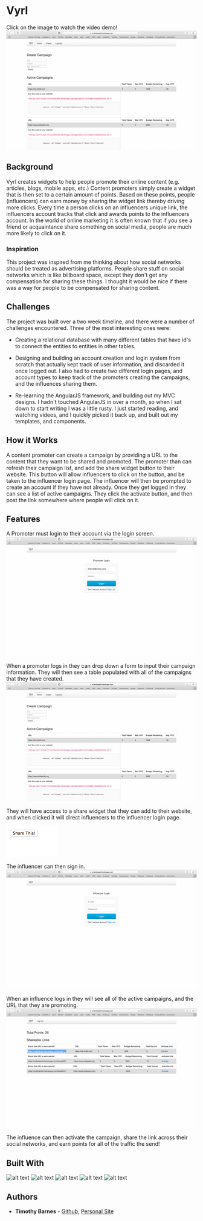 # Vyrl
Click on the image to watch the video demo! 
[![Capstone Video](https://github.com/TheRickestRick/Capstone/blob/master/ScreenShots/Screen%20Shot%202018-07-16%20at%203.35.52%20PM.png)](https://youtu.be/xoNnIZTmAKk)

## Background
Vyrl creates widgets to help people promote their online content (e.g. articles, blogs, mobile apps, etc.)  Content promoters simply create a widget that is then set to a certain amount of points. Based on these points, people (influencers) can earn money by sharing the widget link thereby driving more clicks.  Every time a person clicks on an influencers unique link, the influencers account tracks that click and awards points to the influencers account. In the world of online marketing it is often known that if you see a friend or acquaintance share something on social media, people are much more likely to click on it.

### Inspiration
This project was inspired from me thinking about how social networks should be treated as advertising platforms.
People share stuff on social networks which is like billboard space, except they don't get any compensation for sharing these things. I thought it would be nice if there was a way for people to be compensated for sharing content.


## Challenges
The project was built over a two week timeline, and there were a number of challenges encountered. Three of the most interesting ones were:
 - Creating a relational database with many different tables that have id's to connect the entities to entities in other tables.

 - Designing and building an account creation and login system from scratch that actually kept track of user information, and discarded it once logged out. I also had to create two different login pages, and account types to keep track of the promoters creating the campaigns, and the influences sharing them.
 
 - Re-learning the AngularJS framework, and building out my MVC designs. I hadn't touched AngularJS in over a month, so when I sat down to start writing I was a little rusty. I just started reading, and watching videos, and I quickly picked it back up, and built out my templates, and components.
 
 ## How it Works
A content promoter can create a campaign by providing a URL to the content that they want to be shared and promoted. The promoter than can refresh their campaign list, and add the share widget button to their website. This button will allow influencers to click on the button, and be taken to the influencer login page. 
The influencer will then be prompted to create an account if they have not already. 
Once they get logged in they can see a list of active campaigns. They click the activate button, and then post the link somewhere where people will click on it.

## Features
A Promoter must login to their account via the login screen.
![alt text](https://github.com/TheRickestRick/Capstone/blob/master/ScreenShots/Screen%20Shot%202018-07-16%20at%203.26.01%20PM.png)

When a promoter logs in they can drop down a form to input their campaign information. They will then see a table populated with all of the campaigns that they have created.
![alt text](https://github.com/TheRickestRick/Capstone/blob/master/ScreenShots/Screen%20Shot%202018-07-16%20at%203.35.52%20PM.png)

They will have access to a share widget that they can add to their website, and when clicked it will direct influencers to the influencer login page.

![alt text](https://github.com/TheRickestRick/Capstone/blob/master/ScreenShots/Screen%20Shot%202018-07-16%20at%203.40.39%20PM.png)

The influencer can then sign in.
![alt text](https://github.com/TheRickestRick/Capstone/blob/master/ScreenShots/Screen%20Shot%202018-07-16%20at%203.39.42%20PM.png)

When an influence logs in they will see all of the active campaigns, and the URL that they are promoting.
![alt text](https://github.com/TheRickestRick/Capstone/blob/master/ScreenShots/Screen%20Shot%202018-07-16%20at%203.39.35%20PM.png)

The influence can then activate the campaign, share the link across their social networks, and earn points for all of the traffic the send!



## Built With

<img src="https://angular.io/assets/images/logos/angular/angular.svg" alt="alt text" width="50px" height="50px">

<img src="https://nodejs.org/static/images/logos/nodejs-new-pantone-black.png" alt="alt text" width="50px" height="50px">

<img src="https://knexjs.org/assets/images/knex.png" alt="alt text" width="50px" height="50px">

<img src="https://amandeepmittal.gallerycdn.vsassets.io/extensions/amandeepmittal/expressjs/2.0.0/1509881293872/Microsoft.VisualStudio.Services.Icons.Default" alt="alt text" width="25px" height="25px">

<img src="https://www.vectorlogo.zone/logos/heroku/heroku-card.png" alt="alt text" width="50px" height="50px">


## Authors

* **Timothy Barnes** - [Github](https://github.com/TheRickestRick), [Personal Site]()
